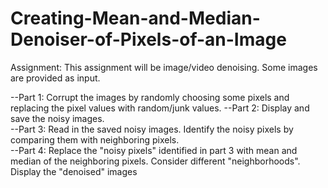 # Creating-Mean-and-Median-Denoiser-of-Pixels-of-an-Image
Assignment: This assignment will be image/video denoising.  Some images are provided as input. 

--Part 1: Corrupt the images by randomly choosing some pixels and replacing the pixel values with random/junk values.
--Part 2: Display and save the noisy images.  
--Part 3: Read in the saved noisy images. Identify the noisy pixels by comparing them with neighboring pixels.  
--Part 4: Replace the "noisy pixels" identified in part 3 with mean and median of the neighboring pixels. Consider different "neighborhoods". Display the "denoised" images 
